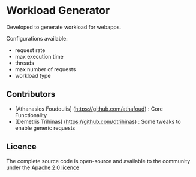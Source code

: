 Workload Generator
======================
Developed to generate workload for webapps. 

Configurations available:
- request rate
- max execution time
- threads
- max number of requests
- workload type

Contributors
------------
- [Athanasios Foudoulis] (https://github.com/athafoud) : Core Functionality
- [Demetris Trihinas] (https://github.com/dtrihinas) : Some tweaks to enable generic requests

Licence
---------------
The complete source code is open-source and available to the community under the [Apache 2.0 licence](http://www.apache.org/licenses/LICENSE-2.0.html)
